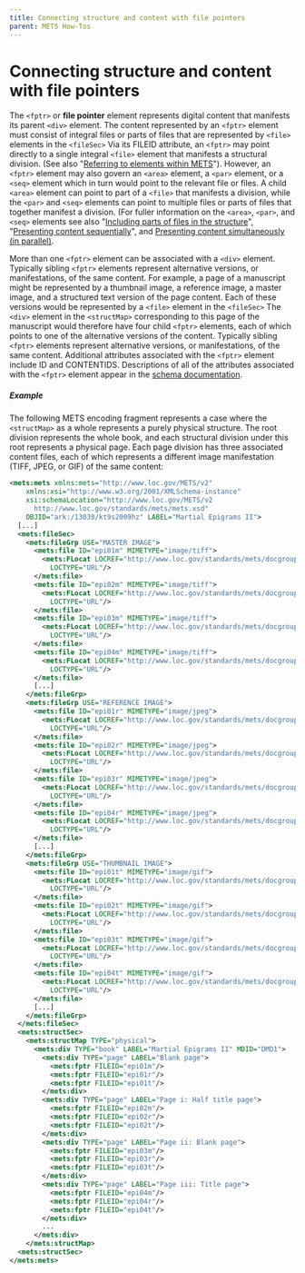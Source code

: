 ```yaml
---
title: Connecting structure and content with file pointers
parent: METS How-Tos
---
```

# Connecting structure and content with file pointers

The `<fptr>` or **file pointer** element represents digital content that manifests its parent `<div>` element. The content represented by an `<fptr>` element must consist of integral files or parts of files that are represented by `<file>` elements in the `<fileSec>` Via its FILEID attribute, an `<fptr>` may point directly to a single integral `<file>` element that manifests a structural division. (See also "[Referring to elements within METS](idrefs_within_mets.md)").  However, an `<fptr>` element may also govern an `<area>` element, a `<par>` element, or a `<seq>` element which in turn would point to the relevant file or files. A child `<area>` element can point to part of a `<file>` that manifests a division, while the `<par>` and `<seq>` elements can point to multiple files or parts of files that together manifest a division. (For fuller information on the `<area>`, `<par>`, and `<seq>` elements see also "[Including parts of files in the structure](area.md)", "[Presenting content sequentially](seq.md)", and [Presenting content simultaneously (in parallel)](par.md).

More than one `<fptr>` element can be associated with a `<div>` element.  Typically sibling `<fptr>` elements represent alternative versions, or manifestations, of the same content. For example, a page of a manuscript might be represented by a thumbnail image, a reference image, a master image, and a structured text version of the page content. Each of these versions would be represented by a `<file>` element in the `<fileSec>` The `<div>` element in the `<structMap>` corresponding to this page of the manuscript would therefore have four child `<fptr>` elements, each of which points to one of the alternative versions of the content.  Typically sibling `<fptr>` elements represent alternative versions, or manifestations, of the same content. Additional attributes associated with the `<fptr>` element include ID and CONTENTIDS. Descriptions of all of the attributes associated with the `<fptr>` element appear in the [schema documentation](https://mets.github.io/METS_v2_Docs/mets2_xsd.html#divType_fptr).

##### Example

The following METS encoding fragment represents a case where the `<structMap>` as a whole represents a purely physical structure. The root division represents the whole book, and each structural division under this root represents a physical page. Each page division has three associated content files, each of which represents a different image manifestation (TIFF, JPEG, or GIF) of the same content:

```xml
<mets:mets xmlns:mets="http://www.loc.gov/METS/v2"
    xmlns:xsi="http://www.w3.org/2001/XMLSchema-instance"
    xsi:schemaLocation="http://www.loc.gov/METS/v2
      http://www.loc.gov/standards/mets/mets.xsd"
    OBJID="ark:/13030/kt9s2009hz" LABEL="Martial Epigrams II">
  [...]
  <mets:fileSec>
    <mets:fileGrp USE="MASTER IMAGE">
      <mets:file ID="epi01m" MIMETYPE="image/tiff">
        <mets:FLocat LOCREF="http://www.loc.gov/standards/mets/docgroup/full01.tif"
          LOCTYPE="URL"/>
      </mets:file>
      <mets:file ID="epi02m" MIMETYPE="image/tiff">
        <mets:FLocat LOCREF="http://www.loc.gov/standards/mets/docgroup/full/02.tif"
          LOCTYPE="URL"/>
      </mets:file>
      <mets:file ID="epi03m" MIMETYPE="image/tiff">
        <mets:FLocat LOCREF="http://www.loc.gov/standards/mets/docgroup/full/03.tif"
          LOCTYPE="URL"/>
      </mets:file>
      <mets:file ID="epi04m" MIMETYPE="image/tiff">
        <mets:FLocat LOCREF="http://www.loc.gov/standards/mets/docgroup/full/04.tif"
          LOCTYPE="URL"/>
      </mets:file>
      [...]
    </mets:fileGrp>
    <mets:fileGrp USE="REFERENCE IMAGE">
      <mets:file ID="epi01r" MIMETYPE="image/jpeg">
        <mets:FLocat LOCREF="http://www.loc.gov/standards/mets/docgroup/jpg/01.jpg"
          LOCTYPE="URL"/>
      </mets:file>
      <mets:file ID="epi02r" MIMETYPE="image/jpeg">
        <mets:FLocat LOCREF="http://www.loc.gov/standards/mets/docgroup/jpg/02.jpg"
          LOCTYPE="URL"/>
      </mets:file>
      <mets:file ID="epi03r" MIMETYPE="image/jpeg">
        <mets:FLocat LOCREF="http://www.loc.gov/standards/mets/docgroup/jpg/03.jpg"
          LOCTYPE="URL"/>
      </mets:file>
      <mets:file ID="epi04r" MIMETYPE="image/jpeg">
        <mets:FLocat LOCREF="http://www.loc.gov/standards/mets/docgroup/jpg/04.jpg"
          LOCTYPE="URL"/>
      </mets:file>
      [...]
    </mets:fileGrp>
    <mets:fileGrp USE="THUMBNAIL IMAGE">
      <mets:file ID="epi01t" MIMETYPE="image/gif">
        <mets:FLocat LOCREF="http://www.loc.gov/standards/mets/docgroup/gif/01.gif"
          LOCTYPE="URL"/>
      </mets:file>
      <mets:file ID="epi02t" MIMETYPE="image/gif">
        <mets:FLocat LOCREF="http://www.loc.gov/standards/mets/docgroup/gif/02.gif"
          LOCTYPE="URL"/>
      </mets:file>
      <mets:file ID="epi03t" MIMETYPE="image/gif">
        <mets:FLocat LOCREF="http://www.loc.gov/standards/mets/docgroup/gif/03.gif"
          LOCTYPE="URL"/>
      </mets:file>
      <mets:file ID="epi04t" MIMETYPE="image/gif">
        <mets:FLocat LOCREF="http://www.loc.gov/standards/mets/docgroup/gif/04.gif"
          LOCTYPE="URL"/>
      </mets:file>
      [...]
    </mets:fileGrp>
  </mets:fileSec>
  <mets:structSec>
    <mets:structMap TYPE="physical">
      <mets:div TYPE="book" LABEL="Martial Epigrams II" MDID="DMD1">
        <mets:div TYPE="page" LABEL="Blank page">
          <mets:fptr FILEID="epi01m"/>
          <mets:fptr FILEID="epi01r"/>
          <mets:fptr FILEID="epi01t"/>
        </mets:div>
        <mets:div TYPE="page" LABEL="Page i: Half title page">
          <mets:fptr FILEID="epi02m"/>
          <mets:fptr FILEID="epi02r"/>
          <mets:fptr FILEID="epi02t"/>
        </mets:div>
        <mets:div TYPE="page" LABEL="Page ii: Blank page">
          <mets:fptr FILEID="epi03m"/>
          <mets:fptr FILEID="epi03r"/>
          <mets:fptr FILEID="epi03t"/>
        </mets:div>
        <mets:div TYPE="page" LABEL="Page iii: Title page">
          <mets:fptr FILEID="epi04m"/>
          <mets:fptr FILEID="epi04r"/>
          <mets:fptr FILEID="epi04t"/>
        </mets:div>
        ...
      </mets:div>
    </mets:structMap>
  <mets:structSec>
</mets:mets>
```
